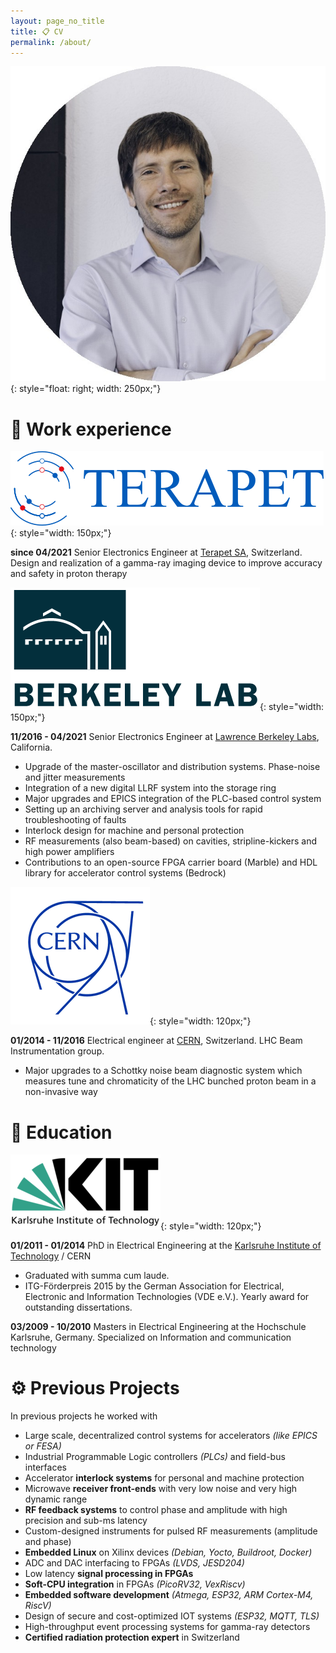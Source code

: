```yaml
---
layout: page_no_title
title: 📋 CV
permalink: /about/
---
```


![image](/pics/portrait_cropped.jpg){: style="float: right; width: 250px;"}

# 🔧 Work experience

![image](/pics/terapet.png){: style="width: 150px;"}

__since 04/2021__ Senior Electronics Engineer at [Terapet SA](https://terapet.ch), Switzerland. Design and realization of a gamma-ray imaging device to improve accuracy and safety in proton therapy

![image](/pics/lbl.png){: style="width: 150px;"}

__11/2016 - 04/2021__ Senior Electronics Engineer at [Lawrence Berkeley Labs](https://www.lbl.gov/), California.

  * Upgrade of the master-oscillator and distribution systems. Phase-noise and jitter measurements
  * Integration of a new digital LLRF system into the storage ring
  * Major upgrades and EPICS integration of the PLC-based control system
  * Setting up an archiving server and analysis tools for rapid troubleshooting of faults
  * Interlock design for machine and personal protection
  * RF measurements (also beam-based) on cavities, stripline-kickers and high power amplifiers
  * Contributions to an open-source FPGA carrier board (Marble) and HDL library for accelerator control systems (Bedrock)

![image](/pics/cern.png){: style="width: 120px;"}

__01/2014 - 11/2016__ Electrical engineer at [CERN](https://home.cern/), Switzerland. LHC Beam Instrumentation group.

  * Major upgrades to a Schottky noise beam diagnostic system which measures tune and chromaticity of the LHC bunched proton beam in a non-invasive way

# 📖 Education
![image](/pics/kit.png){: style="width: 120px;"}

__01/2011 - 01/2014__ PhD in Electrical Engineering at the [Karlsruhe Institute of Technology](https://www.kit.edu/) / CERN

  * Graduated with summa cum laude.
  * ITG-Förderpreis 2015 by the German Association for Electrical, Electronic and Information Technologies (VDE e.V.). Yearly award
      for outstanding dissertations.

__03/2009 - 10/2010__ Masters in Electrical Engineering at the Hochschule Karlsruhe, Germany. Specialized on Information and communication technology

# ⚙️ Previous Projects

In previous projects he worked with

  * Large scale, decentralized control systems for accelerators _(like EPICS or FESA)_
  * Industrial Programmable Logic controllers _(PLCs)_ and field-bus interfaces
  * Accelerator __interlock systems__ for personal and machine protection
  * Microwave __receiver front-ends__ with very low noise and very high dynamic range
  * __RF feedback systems__ to control phase and amplitude with
    high precision and sub-ms latency
  * Custom-designed instruments for pulsed RF measurements (amplitude and phase)
  * __Embedded Linux__ on Xilinx devices _(Debian, Yocto, Buildroot, Docker)_
  * ADC and DAC interfacing to FPGAs _(LVDS, JESD204)_
  * Low latency __signal processing in FPGAs__
  * __Soft-CPU integration__ in FPGAs _(PicoRV32, VexRiscv)_
  * __Embedded software development__ _(Atmega, ESP32, ARM Cortex-M4, RiscV)_
  * Design of secure and cost-optimized IOT systems _(ESP32, MQTT, TLS)_
  * High-throughput event processing systems for gamma-ray detectors
  * __Certified radiation protection expert__ in Switzerland
